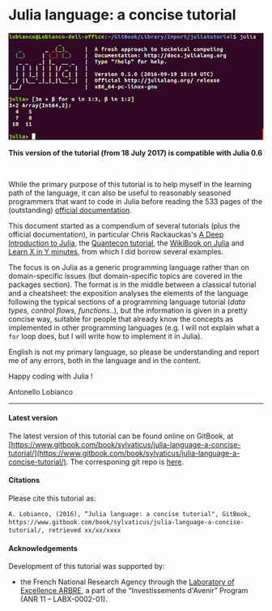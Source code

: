 # Julia language: a concise tutorial
![](/assets/julia_hello_world.png)

**This version of the tutorial (from 18 July 2017) is compatible with Julia 0.6**

&nbsp;

While the primary purpose of this tutorial is to help myself in the learning path of the language, it can also be useful to reasonably seasoned programmers that want to code in Julia before reading the 533 pages of the (outstanding) [official documentation](http://docs.julialang.org/en/release-0.5/).

This document started as a compendium of several tutorials (plus the official documentation), in particular Chris Rackauckas's [A Deep Introduction to Julia](http://ucidatascienceinitiative.github.io/IntroToJulia/), the [Quantecon tutorial](http://lectures.quantecon.org/jl/learning_julia.html), the [WikiBook on Julia](https://en.wikibooks.org/wiki/Introducing_Julia) and [Learn X in Y minutes](https://learnxinyminutes.com/docs/julia/), from which I did borrow several examples.

The focus is on Julia as a generic programming language rather than on domain-specific issues (but domain-specific topics are covered in the packages section). The format is in the middle between a classical tutorial and a cheatsheet: the exposition analyses the elements of the language following the typical sections of a programming language tutorial (_data types, control flows, functions.._), but the information is given in a pretty concise way, suitable for people that already know the concepts as implemented in other programming languages (e.g. I will not explain what a `for` loop does, but I will write how to implement it in Julia).

English is not my primary language, so please be understanding and report me of any errors, both in the language and in the content.

Happy coding with Julia !

Antonello Lobianco


- - -

#### Latest version

The latest version of this tutorial can be found online on GitBook, at [https://www.gitbook.com/book/sylvaticus/julia-language-a-concise-tutorial/](https://www.gitbook.com/book/sylvaticus/julia-language-a-concise-tutorial/). The corresponing git repo is [here](https://github.com/sylvaticus/juliatutorial).

#### Citations

Please cite this tutorial as:

    A. Lobianco, (2016), “Julia language: a concise tutorial", GitBook, https://www.gitbook.com/book/sylvaticus/julia-language-a-concise-tutorial/, retrieved xx/xx/xxxx

#### Acknowledgements

Development of this tutorial was supported by:

* the French National Research Agency through the [Laboratory of Excellence ARBRE](http://mycor.nancy.inra.fr/ARBRE/), a part of the “Investissements d'Avenir” Program (ANR 11 – LABX-0002-01).








